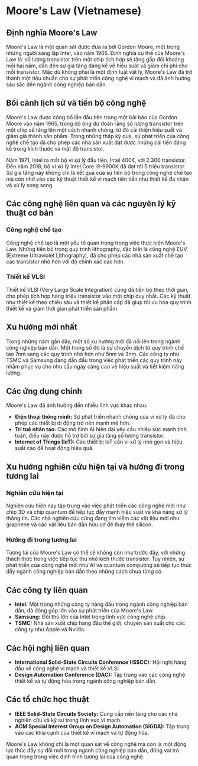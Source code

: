 # Moore's Law (Vietnamese)

## Định nghĩa Moore's Law

Moore's Law là một quan sát được đưa ra bởi Gordon Moore, một trong những người sáng lập Intel, vào năm 1965. Định nghĩa cụ thể của Moore's Law là: số lượng transistor trên một chip tích hợp sẽ tăng gấp đôi khoảng mỗi hai năm, dẫn đến sự gia tăng đáng kể về hiệu suất và giảm chi phí cho mỗi transistor. Mặc dù không phải là một định luật vật lý, Moore's Law đã trở thành một tiêu chuẩn cho sự phát triển công nghệ vi mạch và đã ảnh hưởng sâu sắc đến ngành công nghiệp bán dẫn.

## Bối cảnh lịch sử và tiến bộ công nghệ

Moore's Law được công bố lần đầu tiên trong một bài báo của Gordon Moore vào năm 1965, trong đó ông dự đoán rằng số lượng transistor trên một chip sẽ tăng lên một cách nhanh chóng, từ đó cải thiện hiệu suất và giảm giá thành sản phẩm. Trong những thập kỷ qua, sự phát triển của công nghệ chế tạo đã cho phép các nhà sản xuất đạt được những cải tiến đáng kể trong kích thước và mật độ transistor. 

Năm 1971, Intel ra mắt bộ vi xử lý đầu tiên, Intel 4004, với 2.300 transistor. Đến năm 2018, bộ vi xử lý Intel Core i9-9900K đã đạt tới 5 triệu transistor. Sự gia tăng này không chỉ là kết quả của sự tiến bộ trong công nghệ chế tạo mà còn nhờ vào các kỹ thuật thiết kế vi mạch tiên tiến như thiết kế đa nhân và xử lý song song.

## Các công nghệ liên quan và các nguyên lý kỹ thuật cơ bản

### Công nghệ chế tạo

Công nghệ chế tạo là một yếu tố quan trọng trong việc thực hiện Moore's Law. Những tiến bộ trong quy trình lithography, đặc biệt là công nghệ EUV (Extreme Ultraviolet Lithography), đã cho phép các nhà sản xuất chế tạo các transistor nhỏ hơn với độ chính xác cao hơn. 

### Thiết kế VLSI

Thiết kế VLSI (Very Large Scale Integration) cũng đã tiến bộ theo thời gian, cho phép tích hợp hàng triệu transistor vào một chip duy nhất. Các kỹ thuật như thiết kế theo chiều sâu và thiết kế phân cấp đã giúp tối ưu hóa quy trình thiết kế và giảm thời gian phát triển sản phẩm.

## Xu hướng mới nhất

Trong những năm gần đây, một số xu hướng mới đã nổi lên trong ngành công nghiệp bán dẫn. Một trong số đó là sự chuyển dịch từ quy trình chế tạo 7nm sang các quy trình nhỏ hơn như 5nm và 3nm. Các công ty như TSMC và Samsung đang dẫn đầu trong việc phát triển các quy trình này nhằm phục vụ cho nhu cầu ngày càng cao về hiệu suất và tiết kiệm năng lượng.

## Các ứng dụng chính

Moore's Law đã ảnh hưởng đến nhiều lĩnh vực khác nhau:

- **Điện thoại thông minh:** Sự phát triển nhanh chóng của vi xử lý đã cho phép các thiết bị di động trở nên mạnh mẽ hơn.
- **Trí tuệ nhân tạo:** Các mô hình AI hiện đại yêu cầu nhiều sức mạnh tính toán, điều này được hỗ trợ bởi sự gia tăng số lượng transistor.
- **Internet of Things (IoT):** Các thiết bị IoT cần vi xử lý nhỏ gọn và hiệu suất cao để hoạt động hiệu quả.

## Xu hướng nghiên cứu hiện tại và hướng đi trong tương lai

### Nghiên cứu hiện tại

Nghiên cứu hiện nay tập trung vào việc phát triển các công nghệ mới như chip 3D và chip quantum để tiếp tục đẩy mạnh hiệu suất và khả năng xử lý thông tin. Các nhà nghiên cứu cũng đang tìm kiếm các vật liệu mới như graphene và các vật liệu bán dẫn hữu cơ để thay thế silicon.

### Hướng đi trong tương lai

Tương lai của Moore's Law có thể sẽ không còn như trước đây, với những thách thức trong việc tiếp tục thu nhỏ kích thước transistor. Tuy nhiên, sự phát triển của công nghệ mới như AI và quantum computing sẽ tiếp tục thúc đẩy ngành công nghiệp bán dẫn theo những cách chưa từng có.

## Các công ty liên quan

- **Intel:** Một trong những công ty hàng đầu trong ngành công nghiệp bán dẫn, đã đóng góp lớn vào sự phát triển của Moore's Law.
- **Samsung:** Đối thủ lớn của Intel trong lĩnh vực công nghệ chip.
- **TSMC:** Nhà sản xuất chip hàng đầu thế giới, chuyên sản xuất cho các công ty như Apple và Nvidia.

## Các hội nghị liên quan

- **International Solid-State Circuits Conference (ISSCC):** Hội nghị hàng đầu về công nghệ vi mạch và thiết kế VLSI.
- **Design Automation Conference (DAC):** Tập trung vào các công nghệ thiết kế và tự động hóa trong ngành công nghiệp bán dẫn.

## Các tổ chức học thuật

- **IEEE Solid-State Circuits Society:** Cung cấp nền tảng cho các nhà nghiên cứu và kỹ sư trong lĩnh vực vi mạch.
- **ACM Special Interest Group on Design Automation (SIGDA):** Tập trung vào các khía cạnh của thiết kế vi mạch và tự động hóa.

Moore's Law không chỉ là một quan sát về công nghệ mà còn là một động lực thúc đẩy sự đổi mới trong ngành công nghiệp bán dẫn, đóng vai trò quan trọng trong việc định hình tương lai của công nghệ.